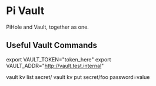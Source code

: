 # Pi Vault

PiHole and Vault, together as one.

## Useful Vault Commands

export VAULT_TOKEN="token_here"
export VAULT_ADDR="http://vault.test.internal"

vault kv list secret/
vault kv put secret/foo password=value
